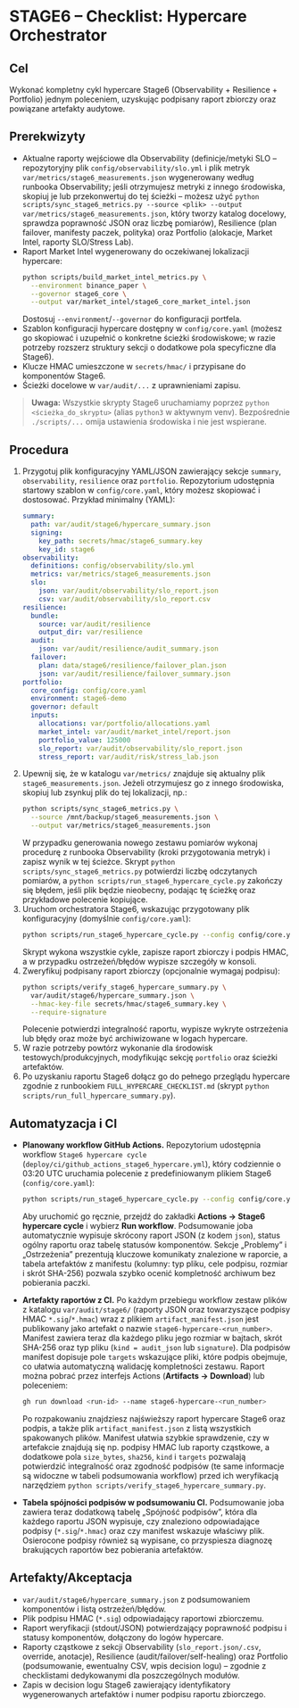 # STAGE6 – Checklist: Hypercare Orchestrator

## Cel
Wykonać kompletny cykl hypercare Stage6 (Observability + Resilience + Portfolio)
jednym poleceniem, uzyskując podpisany raport zbiorczy oraz powiązane
artefakty audytowe.

## Prerekwizyty
- Aktualne raporty wejściowe dla Observability (definicje/metyki SLO –
  repozytoryjny plik `config/observability/slo.yml` i plik metryk
  `var/metrics/stage6_measurements.json` wygenerowany według runbooka
  Observability; jeśli otrzymujesz metryki z innego środowiska, skopiuj je
  lub przekonwertuj do tej ścieżki – możesz użyć
  `python scripts/sync_stage6_metrics.py --source <plik> --output var/metrics/stage6_measurements.json`,
  który tworzy katalog docelowy, sprawdza poprawność JSON oraz liczbę
  pomiarów), Resilience (plan
  failover, manifesty paczek, polityka) oraz Portfolio
  (alokacje, Market Intel, raporty SLO/Stress Lab).
- Raport Market Intel wygenerowany do oczekiwanej lokalizacji hypercare:
  ```bash
  python scripts/build_market_intel_metrics.py \
    --environment binance_paper \
    --governor stage6_core \
    --output var/market_intel/stage6_core_market_intel.json
  ```
  Dostosuj `--environment`/`--governor` do konfiguracji portfela.
- Szablon konfiguracji hypercare dostępny w `config/core.yaml`
  (możesz go skopiować i uzupełnić o konkretne ścieżki środowiskowe; w razie
  potrzeby rozszerz struktury sekcji o dodatkowe pola specyficzne dla Stage6).
- Klucze HMAC umieszczone w `secrets/hmac/` i przypisane do komponentów Stage6.
- Ścieżki docelowe w `var/audit/...` z uprawnieniami zapisu.

> **Uwaga:** Wszystkie skrypty Stage6 uruchamiamy poprzez `python <ścieżka_do_skryptu>` (alias `python3` w aktywnym venv). Bezpośrednie `./scripts/...` omija ustawienia środowiska i nie jest wspierane.

## Procedura
1. Przygotuj plik konfiguracyjny YAML/JSON zawierający sekcje `summary`,
   `observability`, `resilience` oraz `portfolio`. Repozytorium udostępnia
   startowy szablon w `config/core.yaml`, który możesz skopiować i dostosować.
   Przykład minimalny (YAML):
   ```yaml
   summary:
     path: var/audit/stage6/hypercare_summary.json
     signing:
       key_path: secrets/hmac/stage6_summary.key
       key_id: stage6
   observability:
     definitions: config/observability/slo.yml
     metrics: var/metrics/stage6_measurements.json
     slo:
       json: var/audit/observability/slo_report.json
       csv: var/audit/observability/slo_report.csv
   resilience:
     bundle:
       source: var/audit/resilience
       output_dir: var/resilience
     audit:
       json: var/audit/resilience/audit_summary.json
     failover:
       plan: data/stage6/resilience/failover_plan.json
       json: var/audit/resilience/failover_summary.json
   portfolio:
     core_config: config/core.yaml
     environment: stage6-demo
     governor: default
     inputs:
       allocations: var/portfolio/allocations.yaml
       market_intel: var/audit/market_intel/report.json
       portfolio_value: 125000
       slo_report: var/audit/observability/slo_report.json
       stress_report: var/audit/risk/stress_lab.json
   ```
2. Upewnij się, że w katalogu `var/metrics/` znajduje się aktualny plik
   `stage6_measurements.json`. Jeżeli otrzymujesz go z innego środowiska,
   skopiuj lub zsynkuj plik do tej lokalizacji, np.:
   ```bash
   python scripts/sync_stage6_metrics.py \
     --source /mnt/backup/stage6_measurements.json \
     --output var/metrics/stage6_measurements.json
   ```
   W przypadku generowania nowego zestawu pomiarów wykonaj procedurę z
   runbooka Observability (kroki przygotowania metryk) i zapisz wynik w tej
   ścieżce. Skrypt `python scripts/sync_stage6_metrics.py` potwierdzi liczbę
   odczytanych pomiarów, a `python scripts/run_stage6_hypercare_cycle.py`
   zakończy się błędem, jeśli plik będzie nieobecny, podając tę ścieżkę oraz
   przykładowe polecenie kopiujące.
3. Uruchom orchestratora Stage6, wskazując przygotowany plik konfiguracyjny
   (domyślnie `config/core.yaml`):
   ```bash
   python scripts/run_stage6_hypercare_cycle.py --config config/core.yaml
   ```
   Skrypt wykona wszystkie cykle, zapisze raport zbiorczy i podpis HMAC, a w
   przypadku ostrzeżeń/błędów wypisze szczegóły w konsoli.
4. Zweryfikuj podpisany raport zbiorczy (opcjonalnie wymagaj podpisu):
   ```bash
   python scripts/verify_stage6_hypercare_summary.py \
     var/audit/stage6/hypercare_summary.json \
     --hmac-key-file secrets/hmac/stage6_summary.key \
     --require-signature
   ```
   Polecenie potwierdzi integralność raportu, wypisze wykryte ostrzeżenia lub
   błędy oraz może być archiwizowane w logach hypercare.
5. W razie potrzeby powtórz wykonanie dla środowisk testowych/produkcyjnych,
   modyfikując sekcję `portfolio` oraz ścieżki artefaktów.
6. Po uzyskaniu raportu Stage6 dołącz go do pełnego przeglądu hypercare zgodnie
   z runbookiem `FULL_HYPERCARE_CHECKLIST.md` (skrypt
   `python scripts/run_full_hypercare_summary.py`).

## Automatyzacja i CI

- **Planowany workflow GitHub Actions.** Repozytorium udostępnia workflow
  `Stage6 hypercare cycle` (`deploy/ci/github_actions_stage6_hypercare.yml`),
  który codziennie o 03:20 UTC uruchamia polecenie z predefiniowanym plikiem
  Stage6 (`config/core.yaml`):

  ```bash
  python scripts/run_stage6_hypercare_cycle.py --config config/core.yaml
  ```

  Aby uruchomić go ręcznie, przejdź do zakładki **Actions → Stage6 hypercare
  cycle** i wybierz **Run workflow**. Podsumowanie joba automatycznie wypisuje
  skrócony raport JSON (z kodem `json`), status ogólny raportu oraz tabelę
  statusów komponentów. Sekcje „Problemy” i „Ostrzeżenia” prezentują kluczowe
  komunikaty znalezione w raporcie, a tabela artefaktów z manifestu (kolumny:
  typ pliku, cele podpisu, rozmiar i skrót SHA-256) pozwala szybko ocenić
  kompletność archiwum bez pobierania paczki.
- **Artefakty raportów z CI.** Po każdym przebiegu workflow zestaw plików z
  katalogu `var/audit/stage6/` (raporty JSON oraz towarzyszące podpisy HMAC
  `*.sig`/`*.hmac`) wraz z plikiem `artifact_manifest.json` jest publikowany
  jako artefakt o nazwie `stage6-hypercare-<run_number>`. Manifest zawiera
  teraz dla każdego pliku jego rozmiar w bajtach, skrót SHA-256 oraz typ pliku
  (`kind = audit_json` lub `signature`). Dla podpisów manifest dopisuje pole
  `targets` wskazujące pliki, które podpis obejmuje, co ułatwia automatyczną
  walidację kompletności zestawu. Raport można pobrać przez interfejs Actions
  (**Artifacts → Download**) lub poleceniem:

  ```bash
  gh run download <run-id> --name stage6-hypercare-<run_number>
  ```

  Po rozpakowaniu znajdziesz najświeższy raport hypercare Stage6 oraz podpis,
  a także plik `artifact_manifest.json` z listą wszystkich spakowanych plików.
  Manifest ułatwia szybkie sprawdzenie, czy w artefakcie znajdują się np.
  podpisy HMAC lub raporty cząstkowe, a dodatkowe pola `size_bytes`, `sha256`,
  `kind` i `targets` pozwalają potwierdzić integralność oraz zgodność podpisów
  (te same informacje są widoczne w tabeli podsumowania workflow) przed ich
  weryfikacją narzędziem
  `python scripts/verify_stage6_hypercare_summary.py`.

- **Tabela spójności podpisów w podsumowaniu CI.** Podsumowanie joba zawiera
  teraz dodatkową tabelę „Spójność podpisów”, która dla każdego raportu JSON
  wypisuje, czy znaleziono odpowiadające podpisy (`*.sig`/`*.hmac`) oraz czy
  manifest wskazuje właściwy plik. Osierocone podpisy również są wypisane, co
  przyspiesza diagnozę brakujących raportów bez pobierania artefaktów.

## Artefakty/Akceptacja
- `var/audit/stage6/hypercare_summary.json` z podsumowaniem komponentów i
  listą ostrzeżeń/błędów.
- Plik podpisu HMAC (`*.sig`) odpowiadający raportowi zbiorczemu.
- Raport weryfikacji (stdout/JSON) potwierdzający poprawność podpisu i statusy
  komponentów, dołączony do logów hypercare.
- Raporty cząstkowe z sekcji Observability (`slo_report.json/.csv`,
  override, anotacje), Resilience (audit/failover/self-healing) oraz Portfolio
  (podsumowanie, ewentualny CSV, wpis decision logu) – zgodnie z checklistami
  dedykowanymi dla poszczególnych modułów.
- Zapis w decision logu Stage6 zawierający identyfikatory wygenerowanych
  artefaktów i numer podpisu raportu zbiorczego.
